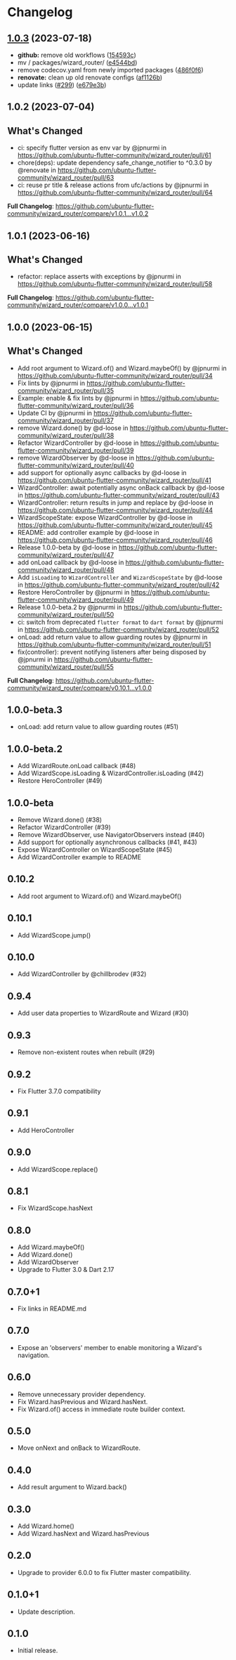 # Changelog

## [1.0.3](https://github.com/canonical/ubuntu-flutter-plugins/compare/wizard_router-v1.0.2...wizard_router-v1.0.3) (2023-07-18)


* **github:** remove old workflows ([154593c](https://github.com/canonical/ubuntu-flutter-plugins/commit/154593c71e41672e830d3dc208231de10fd86b4e))
* mv / packages/wizard_router/ ([e4544bd](https://github.com/canonical/ubuntu-flutter-plugins/commit/e4544bd4dd0980fb8a643f48a001b88cd8c1ff32))
* remove codecov.yaml from newly imported packages ([486f0f6](https://github.com/canonical/ubuntu-flutter-plugins/commit/486f0f696ab14f9d068a1cbae561152834c3a129))
* **renovate:** clean up old renovate configs ([af1126b](https://github.com/canonical/ubuntu-flutter-plugins/commit/af1126ba62d60fb411ddb0b29e326f0f51a6b297))
* update links ([#299](https://github.com/canonical/ubuntu-flutter-plugins/issues/299)) ([e679e3b](https://github.com/canonical/ubuntu-flutter-plugins/commit/e679e3b3a8a6316a0fc56e9695a6798d26f3929b))

## 1.0.2 (2023-07-04)

## What's Changed
* ci: specify flutter version as env var by @jpnurmi in https://github.com/ubuntu-flutter-community/wizard_router/pull/61
* chore(deps): update dependency safe_change_notifier to ^0.3.0 by @renovate in https://github.com/ubuntu-flutter-community/wizard_router/pull/63
* ci: reuse pr title & release actions from ufc/actions by @jpnurmi in https://github.com/ubuntu-flutter-community/wizard_router/pull/64


**Full Changelog**: https://github.com/ubuntu-flutter-community/wizard_router/compare/v1.0.1...v1.0.2

## 1.0.1 (2023-06-16)

## What's Changed
* refactor: replace asserts with exceptions by @jpnurmi in https://github.com/ubuntu-flutter-community/wizard_router/pull/58


**Full Changelog**: https://github.com/ubuntu-flutter-community/wizard_router/compare/v1.0.0...v1.0.1

## 1.0.0 (2023-06-15)

## What's Changed
* Add root argument to Wizard.of() and Wizard.maybeOf() by @jpnurmi in https://github.com/ubuntu-flutter-community/wizard_router/pull/34
* Fix lints by @jpnurmi in https://github.com/ubuntu-flutter-community/wizard_router/pull/35
* Example: enable & fix lints by @jpnurmi in https://github.com/ubuntu-flutter-community/wizard_router/pull/36
* Update CI by @jpnurmi in https://github.com/ubuntu-flutter-community/wizard_router/pull/37
* remove Wizard.done() by @d-loose in https://github.com/ubuntu-flutter-community/wizard_router/pull/38
* Refactor WizardController by @d-loose in https://github.com/ubuntu-flutter-community/wizard_router/pull/39
* remove WizardObserver by @d-loose in https://github.com/ubuntu-flutter-community/wizard_router/pull/40
* add support for optionally async callbacks by @d-loose in https://github.com/ubuntu-flutter-community/wizard_router/pull/41
* WizardController: await potentially async onBack callback by @d-loose in https://github.com/ubuntu-flutter-community/wizard_router/pull/43
* WizardController: return results in jump and replace by @d-loose in https://github.com/ubuntu-flutter-community/wizard_router/pull/44
* WizardScopeState: expose WizardController by @d-loose in https://github.com/ubuntu-flutter-community/wizard_router/pull/45
* README: add controller example by @d-loose in https://github.com/ubuntu-flutter-community/wizard_router/pull/46
* Release 1.0.0-beta by @d-loose in https://github.com/ubuntu-flutter-community/wizard_router/pull/47
* add onLoad callback by @d-loose in https://github.com/ubuntu-flutter-community/wizard_router/pull/48
* Add `isLoading` to `WizardController` and `WizardScopeState` by @d-loose in https://github.com/ubuntu-flutter-community/wizard_router/pull/42
* Restore HeroController by @jpnurmi in https://github.com/ubuntu-flutter-community/wizard_router/pull/49
* Release 1.0.0-beta.2 by @jpnurmi in https://github.com/ubuntu-flutter-community/wizard_router/pull/50
* ci: switch from deprecated `flutter format` to `dart format` by @jpnurmi in https://github.com/ubuntu-flutter-community/wizard_router/pull/52
* onLoad: add return value to allow guarding routes by @jpnurmi in https://github.com/ubuntu-flutter-community/wizard_router/pull/51
* fix(controller): prevent notifying listeners after being disposed by @jpnurmi in https://github.com/ubuntu-flutter-community/wizard_router/pull/55


**Full Changelog**: https://github.com/ubuntu-flutter-community/wizard_router/compare/v0.10.1...v1.0.0

## 1.0.0-beta.3

- onLoad: add return value to allow guarding routes (#51)

## 1.0.0-beta.2

- Add WizardRoute.onLoad callback (#48)
- Add WizardScope.isLoading & WizardController.isLoading (#42)
- Restore HeroController (#49)

## 1.0.0-beta

- Remove Wizard.done() (#38)
- Refactor WizardController (#39)
- Remove WizardObserver, use NavigatorObservers instead (#40)
- Add support for optionally asynchronous callbacks (#41, #43)
- Expose WizardController on WizardScopeState (#45)
- Add WizardController example to README

## 0.10.2

- Add root argument to Wizard.of() and Wizard.maybeOf()

## 0.10.1

- Add WizardScope.jump()

## 0.10.0

- Add WizardController by @chillbrodev (#32)

## 0.9.4

-  Add user data properties to WizardRoute and Wizard (#30)

## 0.9.3

- Remove non-existent routes when rebuilt (#29)

## 0.9.2

- Fix Flutter 3.7.0 compatibility

## 0.9.1

- Add HeroController

## 0.9.0

- Add WizardScope.replace()

## 0.8.1

- Fix WizardScope.hasNext

## 0.8.0

* Add Wizard.maybeOf()
* Add Wizard.done()
* Add WizardObserver
* Upgrade to Flutter 3.0 & Dart 2.17

## 0.7.0+1

* Fix links in README.md

## 0.7.0

* Expose an 'observers' member to enable monitoring a Wizard's navigation.

## 0.6.0

* Remove unnecessary provider dependency.
* Fix Wizard.hasPrevious and Wizard.hasNext.
* Fix Wizard.of() access in immediate route builder context.

## 0.5.0

* Move onNext and onBack to WizardRoute.

## 0.4.0

* Add result argument to Wizard.back()

## 0.3.0

* Add Wizard.home()
* Add Wizard.hasNext and Wizard.hasPrevious

## 0.2.0

* Upgrade to provider 6.0.0 to fix Flutter master compatibility.

## 0.1.0+1

* Update description.

## 0.1.0

* Initial release.
